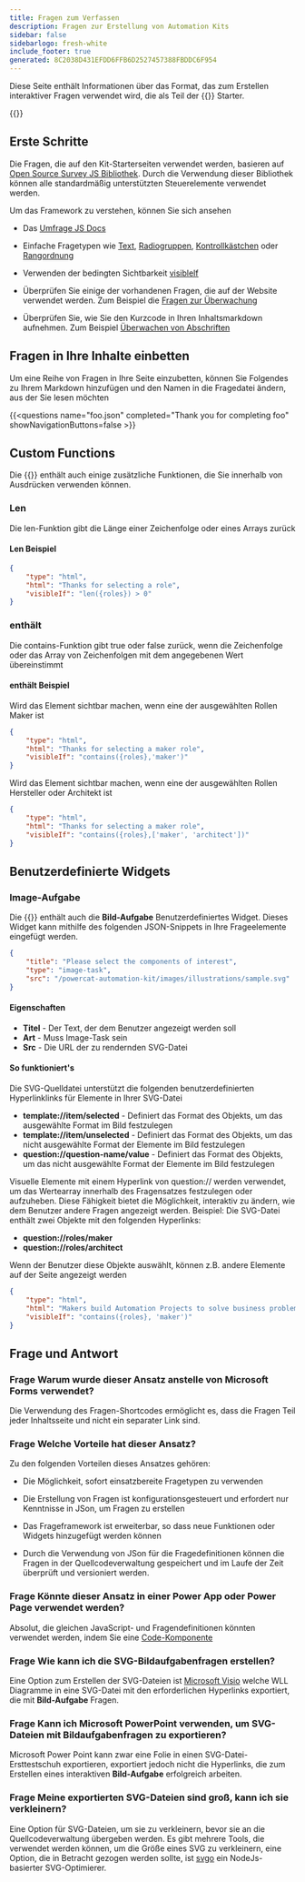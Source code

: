 ```yaml
---
title: Fragen zum Verfassen
description: Fragen zur Erstellung von Automation Kits
sidebar: false
sidebarlogo: fresh-white
include_footer: true
generated: 8C2038D431EFDD6FFB6D2527457388FBDDC6F954
---
```


Diese Seite enthält Informationen über das Format, das zum Erstellen interaktiver Fragen verwendet wird, die als Teil der {{<product-name>}} Starter.

{{<toc>}}

## Erste Schritte

Die Fragen, die auf den Kit-Starterseiten verwendet werden, basieren auf [Open Source Survey JS Bibliothek](https://github.com/surveyjs/survey-library). Durch die Verwendung dieser Bibliothek können alle standardmäßig unterstützten Steuerelemente verwendet werden.

Um das Framework zu verstehen, können Sie sich ansehen

- Das [Umfrage JS Docs](https://surveyjs.io/form-library/documentation/overview)

- Einfache Fragetypen wie [Text](https://surveyjs.io/form-library/examples/questiontype-text/reactjs), [Radiogruppen](https://surveyjs.io/form-library/examples/questiontype-radiogroup/reactjs), [Kontrollkästchen](https://surveyjs.io/form-library/examples/questiontype-checkbox/reactjs) oder [Rangordnung](https://surveyjs.io/form-library/examples/questiontype-ranking/reactjs)

- Verwenden der bedingten Sichtbarkeit [visibleIf](https://surveyjs.io/form-library/examples/condition-kids/reactjs)

- Überprüfen Sie einige der vorhandenen Fragen, die auf der Website verwendet werden. Zum Beispiel die [Fragen zur Überwachung](https://github.com/microsoft/powercat-automation-kit/blob/gh-pages/site/content/monitoring.json)

- Überprüfen Sie, wie Sie den Kurzcode in Ihren Inhaltsmarkdown aufnehmen. Zum Beispiel [Überwachen von Abschriften](https://raw.githubusercontent.com/microsoft/powercat-automation-kit/gh-pages/site/content/monitoring-compare.md)

## Fragen in Ihre Inhalte einbetten

Um eine Reihe von Fragen in Ihre Seite einzubetten, können Sie Folgendes zu Ihrem Markdown hinzufügen und den Namen in die Fragedatei ändern, aus der Sie lesen möchten

{{\<questions name="foo.json" completed="Thank you for completing foo" showNavigationButtons=false \>}}

## Custom Functions

Die {{<product-name>}} enthält auch einige zusätzliche Funktionen, die Sie innerhalb von Ausdrücken verwenden können.

### Len

Die len-Funktion gibt die Länge einer Zeichenfolge oder eines Arrays zurück

#### Len Beispiel

```json
{
    "type": "html",
    "html": "Thanks for selecting a role",
    "visibleIf": "len({roles}) > 0"
}
```

### enthält

Die contains-Funktion gibt true oder false zurück, wenn die Zeichenfolge oder das Array von Zeichenfolgen mit dem angegebenen Wert übereinstimmt

#### enthält Beispiel

Wird das Element sichtbar machen, wenn eine der ausgewählten Rollen Maker ist

```json
{
    "type": "html",
    "html": "Thanks for selecting a maker role",
    "visibleIf": "contains({roles},'maker')"
}
```

Wird das Element sichtbar machen, wenn eine der ausgewählten Rollen Hersteller oder Architekt ist

```json
{
    "type": "html",
    "html": "Thanks for selecting a maker role",
    "visibleIf": "contains({roles},['maker', 'architect'])"
}
```

## Benutzerdefinierte Widgets

### Image-Aufgabe

Die {{<product-name>}} enthält auch die **Bild-Aufgabe** Benutzerdefiniertes Widget. Dieses Widget kann mithilfe des folgenden JSON-Snippets in Ihre Frageelemente eingefügt werden.

```json
{
    "title": "Please select the components of interest",
    "type": "image-task",
    "src": "/powercat-automation-kit/images/illustrations/sample.svg"
}
```

#### Eigenschaften

- **Titel** - Der Text, der dem Benutzer angezeigt werden soll
- **Art** - Muss Image-Task sein
- **Src** - Die URL der zu rendernden SVG-Datei

#### So funktioniert's

Die SVG-Quelldatei unterstützt die folgenden benutzerdefinierten Hyperlinklinks für Elemente in Ihrer SVG-Datei

- **template://item/selected** - Definiert das Format des Objekts, um das ausgewählte Format im Bild festzulegen
- **template://item/unselected** - Definiert das Format des Objekts, um das nicht ausgewählte Format der Elemente im Bild festzulegen
- **question://question-name/value** - Definiert das Format des Objekts, um das nicht ausgewählte Format der Elemente im Bild festzulegen

Visuelle Elemente mit einem Hyperlink von question:// werden verwendet, um das Wertearray innerhalb des Fragensatzes festzulegen oder aufzuheben. Diese Fähigkeit bietet die Möglichkeit, interaktiv zu ändern, wie dem Benutzer andere Fragen angezeigt werden. Beispiel: Die SVG-Datei enthält zwei Objekte mit den folgenden Hyperlinks:

- **question://roles/maker**
- **question://roles/architect**

Wenn der Benutzer diese Objekte auswählt, können z.B. andere Elemente auf der Seite angezeigt werden

```json
{
    "type": "html",
    "html": "Makers build Automation Projects to solve business problems",
    "visibleIf": "contains({roles}, 'maker')"
}
```

## Frage und Antwort

### **Frage** Warum wurde dieser Ansatz anstelle von Microsoft Forms verwendet?

Die Verwendung des Fragen-Shortcodes ermöglicht es, dass die Fragen Teil jeder Inhaltsseite und nicht ein separater Link sind.

### **Frage** Welche Vorteile hat dieser Ansatz?

Zu den folgenden Vorteilen dieses Ansatzes gehören:

- Die Möglichkeit, sofort einsatzbereite Fragetypen zu verwenden

- Die Erstellung von Fragen ist konfigurationsgesteuert und erfordert nur Kenntnisse in JSon, um Fragen zu erstellen

- Das Frageframework ist erweiterbar, so dass neue Funktionen oder Widgets hinzugefügt werden können

- Durch die Verwendung von JSon für die Fragedefinitionen können die Fragen in der Quellcodeverwaltung gespeichert und im Laufe der Zeit überprüft und versioniert werden.

### **Frage** Könnte dieser Ansatz in einer Power App oder Power Page verwendet werden?

Absolut, die gleichen JavaScript- und Fragendefinitionen könnten verwendet werden, indem Sie eine [Code-Komponente](https://learn.microsoft.com/power-apps/developer/component-framework/custom-controls-overview)

### **Frage** Wie kann ich die SVG-Bildaufgabenfragen erstellen?

Eine Option zum Erstellen der SVG-Dateien ist [Microsoft Visio](https://www.microsoft.com/microsoft-365/visio/) welche WLL Diagramme in eine SVG-Datei mit den erforderlichen Hyperlinks exportiert, die mit **Bild-Aufgabe** Fragen.

### **Frage** Kann ich Microsoft PowerPoint verwenden, um SVG-Dateien mit Bildaufgabenfragen zu exportieren?

Microsoft Power Point kann zwar eine Folie in einen SVG-Datei-Ersttestschuh exportieren, exportiert jedoch nicht die Hyperlinks, die zum Erstellen eines interaktiven **Bild-Aufgabe** erfolgreich arbeiten.

### **Frage** Meine exportierten SVG-Dateien sind groß, kann ich sie verkleinern?

Eine Option für SVG-Dateien, um sie zu verkleinern, bevor sie an die Quellcodeverwaltung übergeben werden. Es gibt mehrere Tools, die verwendet werden können, um die Größe eines SVG zu verkleinern, eine Option, die in Betracht gezogen werden sollte, ist [svgo](https://github.com/svg/svgo) ein NodeJs-basierter SVG-Optimierer.
